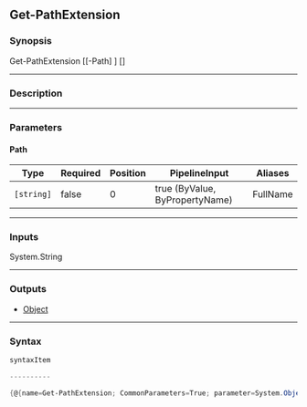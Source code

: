 Get-PathExtension
-----------------

### Synopsis

Get-PathExtension [[-Path] <string>] [<CommonParameters>]

---

### Description

---

### Parameters
#### **Path**

|Type      |Required|Position|PipelineInput                 |Aliases |
|----------|--------|--------|------------------------------|--------|
|`[string]`|false   |0       |true (ByValue, ByPropertyName)|FullName|

---

### Inputs
System.String

---

### Outputs
* [Object](https://learn.microsoft.com/en-us/dotnet/api/System.Object)

---

### Syntax
```PowerShell
syntaxItem
```
```PowerShell
----------
```
```PowerShell
{@{name=Get-PathExtension; CommonParameters=True; parameter=System.Object[]}}
```
